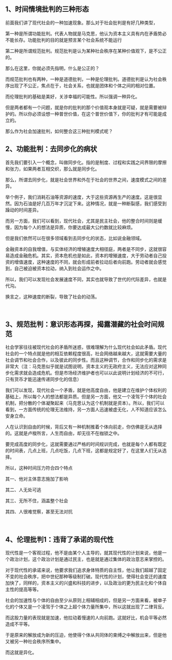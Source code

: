 <h2>1、时间情境批判的三种形态</h2><p>前面我们讲了现代社会的一种加速现象。那么对于社会批判是有好几种类型，</p><p>第一种是所谓功能批判。代表人物就是马克思，他认为资本主义具有内在矛盾势必不能长存。功能批判的目的就是预言某个社会系统不能运行</p><p>第二种是所谓规范批判。规范批判是认为某种社会秩序在某种价值观下，是不公正的。</p><p>那么在这里，你就必须先指明，什么是公正的？</p><p>而规范批判也有两种，一种是道德批判，一种是伦理批判。道德批判是认为社会秩序出现了不公正，焦点在于，社会关系，也就是团体和个体之间的相对位置。</p><p>而伦理批判的基础是美好，关涉幸福的可能性。所以强调一种异化。</p><p>但是两者都有一个问题，就是你的批判的那个价值观本身就是可疑，就是需要被辩护的。所以你必须设想一种普世价值，在这个普世价值下，你的批判才有可能是成立的。</p><p>那么作为社会加速批判，如何整合这三种批判模式呢？</p><h2>2、功能批判：去同步化的病状</h2><p>首先我们要引入一个概念，叫做同步化。指的是制度、过程和实践之间界限的摩擦和张力，如果两者互相交织，那么就是同步化。</p><p>那么，所谓去同步化，就是社会世界和外在于社会的世界之间，速度模式之间的差异。</p><p>举个例子，我们消耗石油等资源的速度，大于这些资源再生产的速度。这是很显然。因为石油是好几百万年才沉淀下来。这种情况，就是一种断裂感，我们感受到躁动的时间差异。</p><p>而另一方面，我们可以看到，现代社会，尤其是民主社会，他的整合时间则是缓慢，因为每个人的想法是异质，你要达成最大公约数就比较麻烦。</p><p>但是我们依然可以在很多领域看到去同步化的状态，比如说金融领域。</p><p>金融资本的自我增值，与实体经济的增殖速度大相径庭，两者是不同步，这就很容易造成金融危机。其实，资本危机也是如此，资本的增殖速度，大于劳动者自己投资的增值速度，这种速度的不同，就会形成前者拉动后者向前跑。劳动者就会感觉到，自己被迫被资本拉动，纳入到社会运作之中。</p><p>所以，我们可以发现社会发展速度不同，其实也就导致了世代的代际差异，也就是代沟。</p><p>换言之，这种速度的断裂，导致了社会的动荡。</p><p class="ztext-empty-paragraph"><br/></p><h2>3、规范批判：意识形态再探，揭露潜藏的社会时间规范</h2><p>社会学家往往被现代社会的矛盾所迷惑，很难理解为什么现代社会如此矛盾。现代社会的一个特点就是他的相互依赖程度很高，社会网络越来越大，这就需要大量的社会调节和社会合作，以及彼此的同步性。而且这种调节，合作和同步化的需求是非常大（注：马克思似乎就是试图说明，资本主义的无政府主义，无法应对这种同步化需求就会造成危机。但是市场经济维护者也可以以此说明计划经济的不可行，只有货币才能迅速传递同步化的信息）</p><p>我们可以发现，现代社会一个矛盾，就是他高度自由，他是建立在维护个体权利的基础上，所以每个人的想法都是异质。但是另一方面，他又一个凌驾于个体的社会机制，把分散的个体凝聚起来（马克思认为这个机制就是资本）。所以，我们可以看到，一方面传统的伦理无法维持，另一方面人迅速被虚无化，人不知道应该怎么安身立命。</p><p>人在认识到自由的时候，背后又有一种机制推着个体向前走，你仿佛是无从选择的。这就是卢梭所言，人生而自由，却无往不在枷锁之中。</p><p>要完成高度的同步化，这就需要通过严格的时间规训完成，也就是每个人都有既定的时间表，几点上班，几点吃饭，几点下班，这都是规定好了，在这里人们无从选择。</p><p>所以，这种时间压力符合四个特点</p><p>其一、他对主体意志施加了影响</p><p>其二、人无处可逃</p><p>其三、无所不住，涵盖整个社会</p><p>其四、人很难觉察，甚至无法对抗</p><p class="ztext-empty-paragraph"><br/></p><h2>4、伦理批判1：违背了承诺的现代性</h2><p>现代性是一个客观过程，他不是由某个人主导的，就其现代性的计划来说，他是一个政治计划，这个政治计划是通过民主，也是就是通过集体的政治意志来掌控的。</p><p>对于现代性的承诺来说，他要求我们追求身体特质的自主性，他让我们超越了固定不变的社会秩序，把中世纪那种等级制打破。现代性的计划，使得社会变迁的速度加快了，同样的，资本主义的兴盛和科技的进步，以及政治的更为民主化和个体自主性的提高等等。</p><p>社会的加速性与个体的自由至少从原则上相辅相成的，但是另一方面来看，被单子化的个体又是一个凌驾于个体之上超个体力量所集中，所以这就出现了二律背反。</p><p>而这股力量的表现就是加速，他拉动着慢速的人向前跑。这就好比，机会平等必然造成不平等。</p><p>于是原来的解放成为新的压迫，他使得个体从共同体的束缚之中解放出来，但是他又被另一种社会秩序所集中。</p><p>而这就是异化。</p><p></p><p></p>